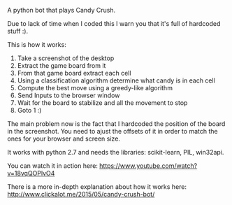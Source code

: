 A python bot that plays Candy Crush.

Due to lack of time when I coded this I warn you that it's full of hardcoded stuff :).

This is how it works: 

1. Take a screenshot of the desktop
2. Extract the game board from it
3. From that game board extract each cell
4. Using a classification algorithm determine what candy is in each cell
5. Compute the best move using a greedy-like algorithm
6. Send Inputs to the browser window
7. Wait for the board to stabilize and all the movement to stop
8. Goto 1 :)

The main problem now is the fact that I hardcoded the position of the board in the screenshot. You need to ajust the offsets of it in order to match the ones for your browser and screen size.

It works with python 2.7 and needs the libraries: scikit-learn, PIL, win32api.

You can watch it in action here: https://www.youtube.com/watch?v=18vqQOPlvO4

There is a more in-depth explanation about how it works here: http://www.clickalot.me/2015/05/candy-crush-bot/
